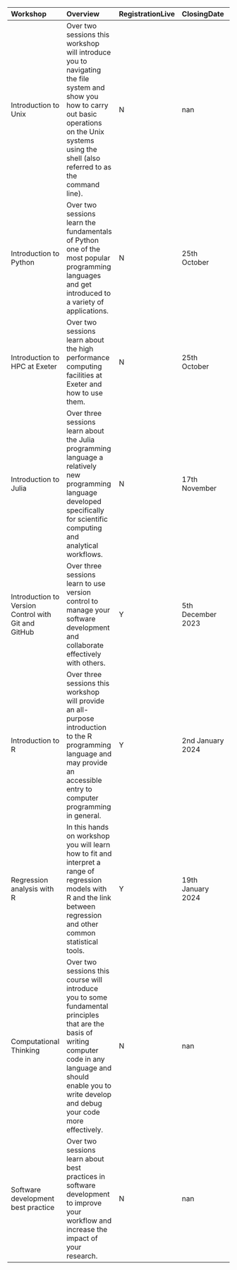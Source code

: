 | Workshop                                            | Overview                                                                                                                                                                                                                 | RegistrationLive   | ClosingDate       | NextSession                           | InstallationLink                                                | ParsedDate          |
|:----------------------------------------------------|:-------------------------------------------------------------------------------------------------------------------------------------------------------------------------------------------------------------------------|:-------------------|:------------------|:--------------------------------------|:----------------------------------------------------------------|:--------------------|
| Introduction to Unix                                | Over two sessions this workshop will introduce you to navigating the file system and show you how to carry out basic operations on the Unix systems using the shell (also referred to as the command line).              | N                  | nan               | 20th & 27th October 2023              | https://uniexeterrse.github.io/intro-unix-shell/setup.html      | 2023-10-27 00:00:00 |
| Introduction to Python                              | Over two sessions learn the fundamentals of Python one of the most popular programming languages and get introduced to a variety of applications.                                                                        | N                  | 25th October      | 1st & 8th November 2023               | https://uniexeterrse.github.io/intro-to-python/setup.html       | 2023-11-08 00:00:00 |
| Introduction to HPC at Exeter                       | Over two sessions learn about the high performance computing facilities at Exeter and how to use them.                                                                                                                   | N                  | 25th October      | 1st & 8th November 2023               | https://uniexeterrse.github.io/intro-to-isca/setup.html         | 2023-11-08 00:00:00 |
| Introduction to Julia                               | Over three sessions learn about the Julia programming language a relatively new programming language developed specifically for scientific computing and analytical workflows.                                           | N                  | 17th November     | 24th November 1st & 5th December 2023 | nan                                                             | 2023-12-05 00:00:00 |
| Introduction to Version Control with Git and GitHub | Over three sessions learn to use version control to manage your software development and collaborate effectively with others.                                                                                            | Y                  | 5th December 2023 | 12th & 19th Decemeber 2023            | https://uniexeterrse.github.io/intro-version-control/setup.html | 2023-12-19 00:00:00 |
| Introduction to R                                   | Over three sessions this workshop will provide an all-purpose introduction to the R programming language and may provide an accessible entry to computer programming in general.                                         | Y                  | 2nd January 2024  | 9th 16th & 23rd January 2024          | https://uniexeterrse.github.io/intro-to-r/setup.html            | 2024-01-23 00:00:00 |
| Regression analysis with R                          | In this hands on workshop you will learn how to fit and interpret a range of regression models with R and the link between regression and other common statistical tools.                                                | Y                  | 19th January 2024 | 26th January 2024                     | https://uniexeterrse.github.io/intro-to-r/setup.html            | 2024-01-26 00:00:00 |
| Computational Thinking                              | Over two sessions this course will introduce you to some fundamental principles that are the basis of writing computer code in any language and should enable you to write develop and debug your code more effectively. | N                  | nan               | Summer 2024                           |                                                                 | 2024-04-19 00:00:00 |
| Software development best practice                  | Over two sessions learn about best practices in software development to improve your workflow and increase the impact of your research.                                                                                  | N                  | nan               | Summer 2024                           | nan                                                             | 2024-04-19 00:00:00 |